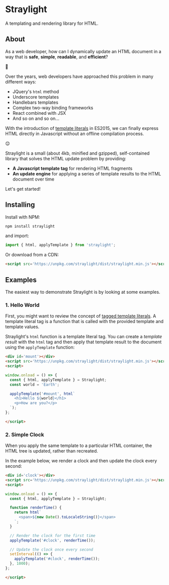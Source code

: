 # Straylight

A templating and rendering library for HTML.

## About

As a web developer, how can I dynamically update an HTML document in a way that is **safe**, **simple**, **readable**, and **efficient**?

&#x1f914;

Over the years, web developers have approached this problem in many different ways:

- JQuery's `html` method
- Underscore templates
- Handlebars templates
- Complex two-way binding frameworks
- React combined with JSX
- And so on and so on...

With the introduction of [template literals](https://developer.mozilla.org/en-US/docs/Web/JavaScript/Reference/Template_literals) in ES2015, we can finally express HTML directly in Javascript without an offline compilation process.

&#x1f60c;

Straylight is a small (about 4kb, minified and gzipped), self-contained library that solves the HTML update problem by providing:

- **A Javascript template tag** for rendering HTML fragments
- **An update engine** for applying a series of template results to the HTML document over time

Let's get started!

## Installing

Install with NPM:

```sh
npm install straylight
```

and import:

```js
import { html, applyTemplate } from 'straylight';
```

Or download from a CDN:

```html
<script src='https://unpkg.com/straylight/dist/straylight.min.js'></script>
```

## Examples

The easiest way to demonstrate Straylight is by looking at some examples.

### 1. Hello World

First, you might want to review the concept of [tagged template literals](https://developer.mozilla.org/en-US/docs/Web/JavaScript/Reference/Template_literals). A template literal tag is a function that is called with the provided template and template values.

Straylight's `html` function is a template literal tag. You can create a *template result* with the `html` tag and then apply that template result to the document using the  `applyTemplate` function:

```html
<div id='mount'></div>
<script src='https://unpkg.com/straylight/dist/straylight.min.js'></script>
<script>

window.onload = () => {
  const { html, applyTemplate } = Straylight;
  const world = 'Earth';

  applyTemplate('#mount', html`
    <h1>Hello ${world}</h1>
    <p>How are you?</p>
  `);
};

</script>
```

### 2. Simple Clock

When you apply the same template to a particular HTML container, the HTML tree is updated, rather than recreated.

In the example below, we render a clock and then update the clock every second:

```html
<div id='clock'></div>
<script src='https://unpkg.com/straylight/dist/straylight.min.js'></script>
<script>

window.onload = () => {
  const { html, applyTemplate } = Straylight;

  function renderTime() {
    return html`
      <span>${new Date().toLocaleString()}</span>
    `;
  }

  // Render the clock for the first time
  applyTemplate('#clock', renderTime());

  // Update the clock once every second
  setInterval(() => {
    applyTemplate('#clock', renderTime());
  }, 1000);
};

</script>
```
